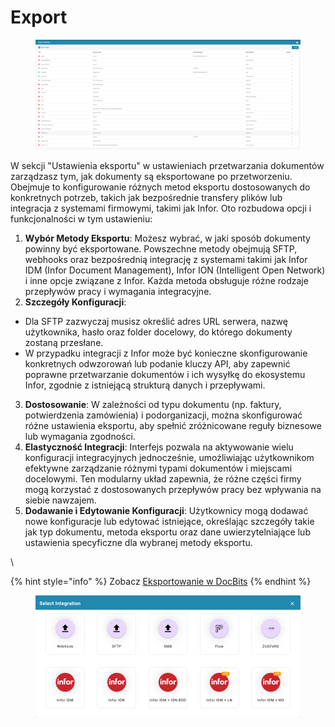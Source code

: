 # Export

<figure><img src="../../../.gitbook/assets/Bildschirmfoto%202024-05-08%20um%2011.51.28.png" alt=""><figcaption></figcaption></figure>

W sekcji "Ustawienia eksportu" w ustawieniach przetwarzania dokumentów zarządzasz tym, jak dokumenty są eksportowane po przetworzeniu. Obejmuje to konfigurowanie różnych metod eksportu dostosowanych do konkretnych potrzeb, takich jak bezpośrednie transfery plików lub integracja z systemami firmowymi, takimi jak Infor. Oto rozbudowa opcji i funkcjonalności w tym ustawieniu:

1. **Wybór Metody Eksportu**: Możesz wybrać, w jaki sposób dokumenty powinny być eksportowane. Powszechne metody obejmują SFTP, webhooks oraz bezpośrednią integrację z systemami takimi jak Infor IDM (Infor Document Management), Infor ION (Intelligent Open Network) i inne opcje związane z Infor. Każda metoda obsługuje różne rodzaje przepływów pracy i wymagania integracyjne.
2. **Szczegóły Konfiguracji**:

* Dla SFTP zazwyczaj musisz określić adres URL serwera, nazwę użytkownika, hasło oraz folder docelowy, do którego dokumenty zostaną przesłane.
* W przypadku integracji z Infor może być konieczne skonfigurowanie konkretnych odwzorowań lub podanie kluczy API, aby zapewnić poprawne przetwarzanie dokumentów i ich wysyłkę do ekosystemu Infor, zgodnie z istniejącą strukturą danych i przepływami.

3. **Dostosowanie**: W zależności od typu dokumentu (np. faktury, potwierdzenia zamówienia) i podorganizacji, można skonfigurować różne ustawienia eksportu, aby spełnić zróżnicowane reguły biznesowe lub wymagania zgodności.
4. **Elastyczność Integracji**: Interfejs pozwala na aktywowanie wielu konfiguracji integracyjnych jednocześnie, umożliwiając użytkownikom efektywne zarządzanie różnymi typami dokumentów i miejscami docelowymi. Ten modularny układ zapewnia, że różne części firmy mogą korzystać z dostosowanych przepływów pracy bez wpływania na siebie nawzajem.
5. **Dodawanie i Edytowanie Konfiguracji**: Użytkownicy mogą dodawać nowe konfiguracje lub edytować istniejące, określając szczegóły takie jak typ dokumentu, metoda eksportu oraz dane uwierzytelniające lub ustawienia specyficzne dla wybranej metody eksportu.

\\

{% hint style="info" %}
Zobacz [Eksportowanie w DocBits](../../../admin-section/setup/exporting-in-docbits/)
{% endhint %}

<figure><img src="../../../.gitbook/assets/Bildschirmfoto%202024-05-08%20um%2011.52.00.png" alt=""><figcaption></figcaption></figure>
